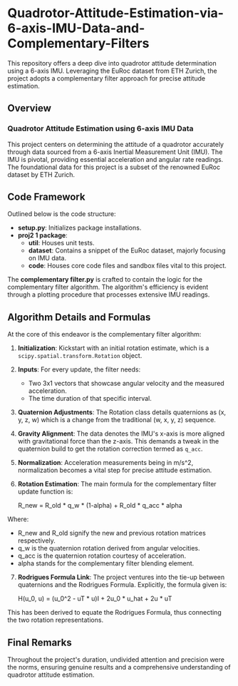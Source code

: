 # Quadrotor-Attitude-Estimation-via-6-axis-IMU-Data-and-Complementary-Filters
This repository offers a deep dive into quadrotor attitude determination using a 6-axis IMU. Leveraging the EuRoc dataset from ETH Zurich, the project adopts a complementary filter approach for precise attitude estimation.


## Overview

### Quadrotor Attitude Estimation using 6-axis IMU Data

This project centers on determining the attitude of a quadrotor accurately through data sourced from a 6-axis Inertial Measurement Unit (IMU). The IMU is pivotal, providing essential acceleration and angular rate readings. The foundational data for this project is a subset of the renowned EuRoc dataset by ETH Zurich.

## Code Framework
Outlined below is the code structure:
- **setup.py**: Initializes package installations.
- **proj2 1 package**:
  - **util**: Houses unit tests.
  - **dataset**: Contains a snippet of the EuRoc dataset, majorly focusing on IMU data.
  - **code**: Houses core code files and sandbox files vital to this project.

The **complementary filter.py** is crafted to contain the logic for the complementary filter algorithm. The algorithm's efficiency is evident through a plotting procedure that processes extensive IMU readings.

## Algorithm Details and Formulas
At the core of this endeavor is the complementary filter algorithm:

1. **Initialization**: Kickstart with an initial rotation estimate, which is a `scipy.spatial.transform.Rotation` object.
2. **Inputs**: For every update, the filter needs:
   - Two 3x1 vectors that showcase angular velocity and the measured acceleration.
   - The time duration of that specific interval.
3. **Quaternion Adjustments**: The Rotation class details quaternions as (x, y, z, w) which is a change from the traditional (w, x, y, z) sequence.
4. **Gravity Alignment**: The data denotes the IMU's x-axis is more aligned with gravitational force than the z-axis. This demands a tweak in the quaternion build to get the rotation correction termed as `q_acc`.
5. **Normalization**: Acceleration measurements being in m/s^2, normalization becomes a vital step for precise attitude estimation.
6. **Rotation Estimation**: The main formula for the complementary filter update function is:
   
   R_new = R_old * q_w * (1-alpha) + R_old * q_acc * alpha

Where:
   - R_new and R_old signify the new and previous rotation matrices respectively.
   - q_w is the quaternion rotation derived from angular velocities.
   - q_acc is the quaternion rotation courtesy of acceleration.
   - alpha stands for the complementary filter blending element.
7. **Rodrigues Formula Link**: The project ventures into the tie-up between quaternions and the Rodrigues Formula. Explicitly, the formula given is:

   H(u_0, u) = (u_0^2 - uT * u)I + 2u_0 * u_hat + 2u * uT

This has been derived to equate the Rodrigues Formula, thus connecting the two rotation representations.

## Final Remarks
Throughout the project's duration, undivided attention and precision were the norms, ensuring genuine results and a comprehensive understanding of quadrotor attitude estimation.

